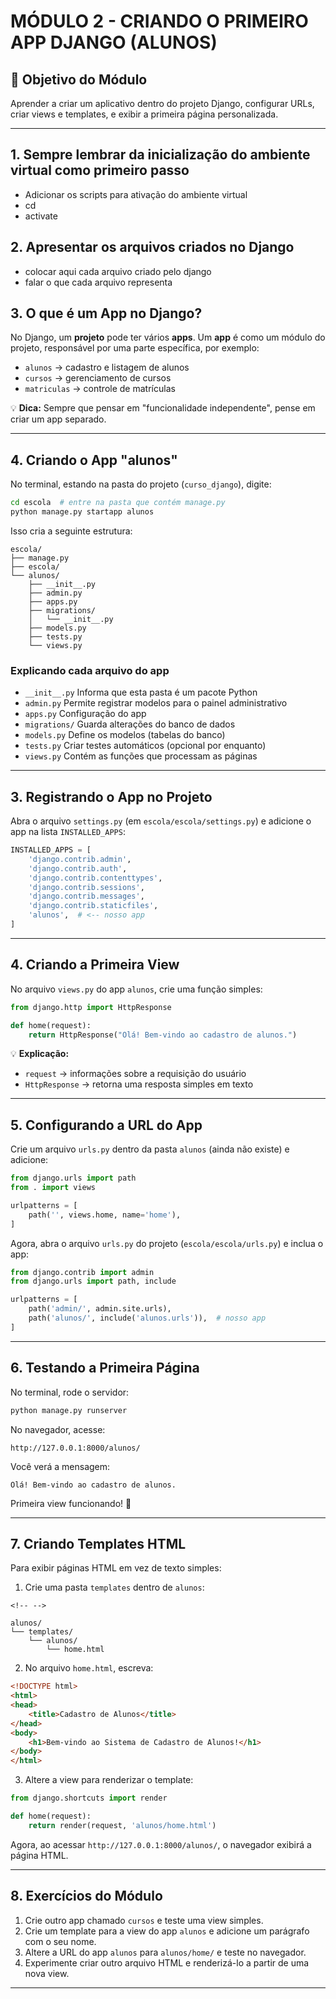 # MÓDULO 2 - CRIANDO O PRIMEIRO APP DJANGO (ALUNOS)

## 🎯 Objetivo do Módulo

Aprender a criar um aplicativo dentro do projeto Django, configurar URLs, criar views e templates, e exibir a primeira página personalizada.

------------------------------------------------------------------------

## 1. Sempre lembrar da inicialização do ambiente virtual como primeiro passo

- Adicionar os scripts para ativação do ambiente virtual
- cd
- activate

## 2. Apresentar os arquivos criados no Django

- colocar aqui cada arquivo criado pelo django
- falar o que cada arquivo representa

## 3. O que é um App no Django?

No Django, um **projeto** pode ter vários **apps**. Um **app** é como um módulo do projeto, responsável por uma parte específica, por exemplo:

-   `alunos` → cadastro e listagem de alunos
-   `cursos` → gerenciamento de cursos
-   `matriculas` → controle de matrículas

💡 **Dica:** Sempre que pensar em "funcionalidade independente", pense em criar um app separado.

------------------------------------------------------------------------

## 4. Criando o App "alunos"

No terminal, estando na pasta do projeto (`curso_django`), digite:

``` bash
cd escola  # entre na pasta que contém manage.py
python manage.py startapp alunos
```

Isso cria a seguinte estrutura:

    escola/
    ├── manage.py
    ├── escola/
    └── alunos/
        ├── __init__.py
        ├── admin.py
        ├── apps.py
        ├── migrations/
        │   └── __init__.py
        ├── models.py
        ├── tests.py
        └── views.py

### Explicando cada arquivo do app

- `__init__.py`   Informa que esta pasta é um pacote Python
- `admin.py`      Permite registrar modelos para o painel administrativo
- `apps.py`       Configuração do app
- `migrations/`   Guarda alterações do banco de dados
- `models.py`     Define os modelos (tabelas do banco)
- `tests.py`      Criar testes automáticos (opcional por enquanto)
- `views.py`      Contém as funções que processam as páginas

------------------------------------------------------------------------

## 3. Registrando o App no Projeto

Abra o arquivo `settings.py` (em `escola/escola/settings.py`) e adicione
o app na lista `INSTALLED_APPS`:

``` python
INSTALLED_APPS = [
    'django.contrib.admin',
    'django.contrib.auth',
    'django.contrib.contenttypes',
    'django.contrib.sessions',
    'django.contrib.messages',
    'django.contrib.staticfiles',
    'alunos',  # <-- nosso app
]
```

------------------------------------------------------------------------

## 4. Criando a Primeira View

No arquivo `views.py` do app `alunos`, crie uma função simples:

``` python
from django.http import HttpResponse

def home(request):
    return HttpResponse("Olá! Bem-vindo ao cadastro de alunos.")
```

💡 **Explicação:**
- `request` → informações sobre a requisição do usuário
- `HttpResponse` → retorna uma resposta simples em texto

------------------------------------------------------------------------

## 5. Configurando a URL do App

Crie um arquivo `urls.py` dentro da pasta `alunos` (ainda não existe) e adicione:

``` python
from django.urls import path
from . import views

urlpatterns = [
    path('', views.home, name='home'),
]
```

Agora, abra o arquivo `urls.py` do projeto (`escola/escola/urls.py`) e inclua o app:

``` python
from django.contrib import admin
from django.urls import path, include

urlpatterns = [
    path('admin/', admin.site.urls),
    path('alunos/', include('alunos.urls')),  # nosso app
]
```

------------------------------------------------------------------------

## 6. Testando a Primeira Página

No terminal, rode o servidor:

``` bash
python manage.py runserver
```

No navegador, acesse:

    http://127.0.0.1:8000/alunos/

Você verá a mensagem:

    Olá! Bem-vindo ao cadastro de alunos.

Primeira view funcionando! 🎉 

------------------------------------------------------------------------

## 7. Criando Templates HTML

Para exibir páginas HTML em vez de texto simples:

1.  Crie uma pasta `templates` dentro de `alunos`:

```{=html}
<!-- -->
```
    alunos/
    └── templates/
        └── alunos/
            └── home.html

2.  No arquivo `home.html`, escreva:

``` html
<!DOCTYPE html>
<html>
<head>
    <title>Cadastro de Alunos</title>
</head>
<body>
    <h1>Bem-vindo ao Sistema de Cadastro de Alunos!</h1>
</body>
</html>
```

3.  Altere a view para renderizar o template:

``` python
from django.shortcuts import render

def home(request):
    return render(request, 'alunos/home.html')
```

Agora, ao acessar `http://127.0.0.1:8000/alunos/`, o navegador exibirá a
página HTML.

------------------------------------------------------------------------

## 8. Exercícios do Módulo

1.  Crie outro app chamado `cursos` e teste uma view simples.
2.  Crie um template para a view do app `alunos` e adicione um parágrafo
    com o seu nome.
3.  Altere a URL do app `alunos` para `alunos/home/` e teste no
    navegador.
4.  Experimente criar outro arquivo HTML e renderizá-lo a partir de uma
    nova view.

------------------------------------------------------------------------
